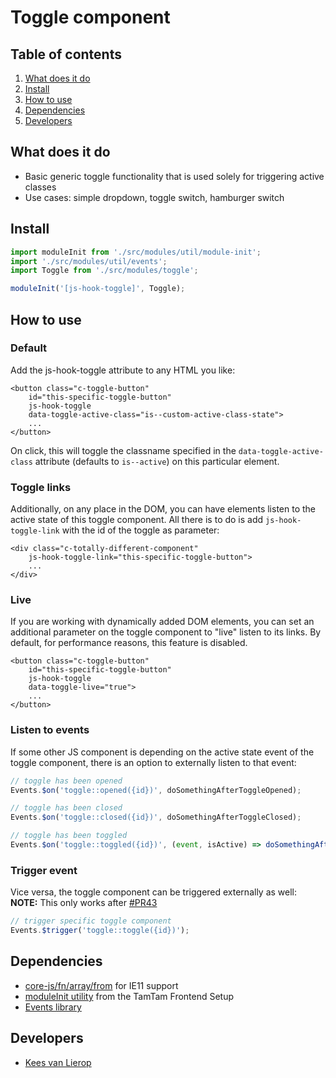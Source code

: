 
# Toggle component
## Table of contents
1. [What does it do](#markdown-header-what-does-it-do)
2. [Install](#markdown-header-install)
3. [How to use](#markdown-header-how-to-use)
4. [Dependencies](#markdown-header-dependencies)
5. [Developers](#markdown-header-developers)

## What does it do
* Basic generic toggle functionality that is used solely for triggering active classes
* Use cases: simple dropdown, toggle switch, hamburger switch

## Install
```javascript
import moduleInit from './src/modules/util/module-init';
import './src/modules/util/events';
import Toggle from './src/modules/toggle';

moduleInit('[js-hook-toggle]', Toggle);
```

## How to use

### Default

Add the js-hook-toggle attribute to any HTML you like:
```htmlmixed
<button class="c-toggle-button"
    id="this-specific-toggle-button"
    js-hook-toggle
    data-toggle-active-class="is--custom-active-class-state">
    ...
</button>
```

On click, this will toggle the classname specified in the `data-toggle-active-class` attribute (defaults to `is--active`) 
on this particular element.

### Toggle links
Additionally, on any place in the DOM, you can have elements listen to the active state of this toggle component.
All there is to do is add `js-hook-toggle-link` with the id of the toggle as parameter:
```htmlmixed
<div class="c-totally-different-component"
    js-hook-toggle-link="this-specific-toggle-button">
    ...
</div>
```

### Live
If you are working with dynamically added DOM elements, you can set an additional parameter on the toggle component
to "live" listen to its links. By default, for performance reasons, this feature is disabled.
```htmlmixed
<button class="c-toggle-button"
    id="this-specific-toggle-button"
    js-hook-toggle
    data-toggle-live="true">
    ...
</button>
```

### Listen to events
If some other JS component is depending on the active state event of the toggle component, there is an option 
to externally listen to that event:
```javascript
// toggle has been opened
Events.$on('toggle::opened({id})', doSomethingAfterToggleOpened);

// toggle has been closed
Events.$on('toggle::closed({id})', doSomethingAfterToggleClosed);

// toggle has been toggled
Events.$on('toggle::toggled({id})', (event, isActive) => doSomethingAfterToggleToggled(isActive));
```

### Trigger event
Vice versa, the toggle component can be triggered externally as well:
**NOTE:** This only works after [#PR43](https://bitbucket.org/tamtam-nl/tamtam-frontend-shelf/pull-requests/43/proposal-to-control-whether-parenthesis/diff)
```javascript
// trigger specific toggle component
Events.$trigger('toggle::toggle({id})');
```

## Dependencies
* [core-js/fn/array/from](https://www.npmjs.com/package/core-js) for IE11 support
* [moduleInit utility](https://bitbucket.org/tamtam-nl/tamtam-frontend-setup/src/f72e7190b6827d8c14bdce8ff0c1c79658b0bbf7/source/javascript/src/modules/util/module-init.js) from the TamTam Frontend Setup
* [Events library](/utilities/events/)

## Developers
* [Kees van Lierop](mailto:kees@tamtam.nl)
